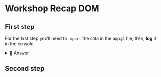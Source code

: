 # Workshop Recap DOM

## First step

For the first step you'll need to `import` the data in the app.js file, then, **log** it in the console.

<details>
  <summary>🙈 Answer</summary>

```js
import pokemons from "./data/pokemons.js";

console.log(pokemons);
```

</details>

## Second step
